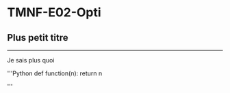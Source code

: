 # TMNF-E02-Opti

## Plus petit titre 

___
Je sais plus quoi

'''Python
def function(n):
  return n

'''
